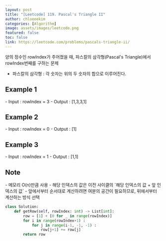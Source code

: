 ```yaml
---
layout: post
title: "[Leetcode] 119. Pascal's Triangle II"
author: chloeeekim
categories: [Algorithm]
image: assets/images/leetcode.png
featured: false
toc: false
link: https://leetcode.com/problems/pascals-triangle-ii/
---
```


양의 정수인 rowIndex가 주어졌을 때, 파스칼의 삼각형(Pascal's Triangle)에서 rowIndex번째를 구하는 문제
- 파스칼의 삼각형 : 각 숫자는 위의 두 숫자의 합으로 이루어진다.

<h2>Example 1</h2>
- Input : rowIndex = 3
- Output : [1,3,3,1]

<h2>Example 2</h2>
- Input : rowIndex = 0
- Output : [1]

<h2>Example 3</h2>
- Input : rowIndex = 1
- Output : [1,1]

<h2>Note</h2>
- 메모리 O(n)만큼 사용
- 해당 인덱스의 값은 이전 사이클의 `해당 인덱스의 값 + 앞 인덱스의 값`
- 앞에서부터 순서대로 계산하려면 여분의 공간이 필요하므로, 뒤에서부터 계산하는 방식 선택


```python
class Solution:
    def getRow(self, rowIndex: int) -> List[int]:
        row = [1] + [0 for _ in range(rowIndex)]
        for i in range(rowIndex+1) :            
            for j in range(i-1, -1, -1) :
                row[j+1] += row[j]
        return row
```
